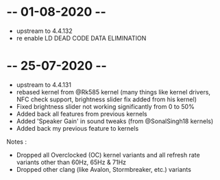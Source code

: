 # -- 01-08-2020 --
* upstream to 4.4.132
* re enable LD DEAD CODE DATA ELIMINATION

# -- 25-07-2020 --
* upstream to 4.4.131
* rebased kernel from @Rk585 kernel (many things like kernel drivers, NFC check support, brightness slider fix added from his kernel)
* Fixed brightness slider not working significantly from 0 to 50%
* Added back all features from previous kernels
* Added 'Speaker Gain' in sound tweaks (from @SonalSingh18 kernels)
* Added back my previous feature to kernels

Notes : 
* Dropped all Overclocked (OC) kernel variants and all refresh rate variants other than 60Hz, 65Hz & 71Hz
* Dropped other clang (like Avalon, Stormbreaker, etc.) variants